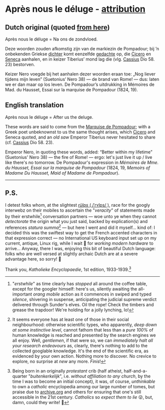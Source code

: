 # Après nous le déluge - [attribution](https://www.ensie.nl/katholieke-encyclopaedie/apres-nous-le-deluge)

## Dutch original (quoted [from here](https://www.ensie.nl/katholieke-encyclopaedie/apres-nous-le-deluge))

Après nous le déluge = Na ons de zondvloed. 

Deze woorden zouden afkomstig zijn van de markiezin de Pompadour; bij ’n onbekenden Griekse [dichter](https://www.ensie.nl/katholieke-encyclopaedie/dichter) komt eenzelfde [gedachte](https://www.ensie.nl/katholieke-encyclopaedie/gedachte) op, die [Cicero](https://www.ensie.nl/katholieke-encyclopaedie/cicero) en [Seneca](https://www.ensie.nl/zelfstudie/seneca) aanhalen, en in keizer Tiberius’ mond lag die (vlg. [Cassius](https://www.ensie.nl/katholieke-encyclopaedie/cassius) Dio 58. 23) bestorven.

Keizer Nero voegde bij het aanhalen dezer woorden eraan toe: „Nog liever tijdens mijn leven” (Suetonius’ Nero 38) — de brand van Rome! — dus: laten we er dan maar op los leven. De Pompadour’s uitdrukking in Mémoires de Mad. du Hausset, Essai sur la marquise de Pompadour (1824, 19).

## English translation

Après nous le déluge = After us the deluge.

These words are said to come from the [Marquise de Pompadour](https://en.wikipedia.org/wiki/Madame_de_Pompadour); with a Greek poet unbeknownst to us the same thought arises, which [Cicero](https://www.ensie.nl/catholic-encyclopaedie/cicero) and Seneca quoted, and an *old saw* Emperor Tiberius never hesitated to share (cf. [Cassius](https://www.ensie.nl/Catholic-encyclopaedie/cassius) Dio 58. 23).

Emperor Nero, in quoting these words, added: “Better within my lifetime” (Suetonius' Nero 38)​ — the fire of Rome! — ergo: let's just live it up / live like there's no tomorrow. De Pompadour's expression in *Mémoires de Mme. du Hausset, Essai sur la marquise de Pompadour* (1824, 19, *Memoirs of Madame Du Hausset, Maid of Madame de Pompadour*).

---

## P.S.

I detest folks whom, at the slightest [*rülps* ( /ˈrʏlps/ )](https://de.wikipedia.org/wiki/R%C3%BClpsen), race for the googly interwebz on their mobiles to ascertain the "*veracity*" of statements made by their erstwhile[^1] conversation partners — woe unto ye when they cannot *detectorate* the origin what you just said, backed by explication(s) and references *statura summa*[^2] — but here I went and did it myself... kind of: I decided this was the swiftest way to get the French accented characters in that expression correct — no International US keyboard input set up on my current, antique, Linux rig, while I wait 💢 for *working modern hardware* to arrive...  Anyway, there I was, enjoying this bit of beautiful Dutch language: folks who are well versed at slightly archaic Dutch are at a severe advantage here, so sorry! 🙇 

Thank you, *Katholieke Encyclopaedie*, 1st edition, 1933-1939.[^3]

[^1]: "*erstwhile*" as time clearly has *stopped* all around the coffee table, except for the googler himself: here's us, silently awaiting the all-important *orang mobile* action as it commences in swiped and typed *silence*, shivering in suspense, anticipating the judicial supreme verdict delivered through Sunder's elves. Oil the rope! Check the timbers and grease the trapdoor! We're holding for a jolly lynching, lo!

[^2]: It seems everyone has at least one of those in their social neighbourhood: otherwise scientific types, who apparently, *deep down at some instinctive level*, cannot fathom that less than a *pure 100%* of human knowledge is reached and presented by the search engines we all enjoy. Well, *gentlemen*, if that were so, we can *immediately halt all your research endeavours* as, clearly, there's nothing to add to the collected googlable knowledge. It's the end of the scientific era, as evidenced by your own action. Nothing more to discover. No crevice to explore, no surprise at *new* any more. *Finis*!

[^3]: Being born in an originally *protestant* crib (half atheist, half-and-a-quarter "*buitenkerkelijk*", i.e. *without affiliation to any church*, by the time I was to become an initial concept), it was, of course, *unthinkable* to own a *catholic* encyclopedia among our large number of tomes, but praise due to [archive.org](https://archive.org/search?query=Katholieke+Encyclopaedie+) and others for ensuring that one's still accessible in the 21st century. *Catholics* so *expect them to lie* 😜, but, damn, could they write! 🙇 
